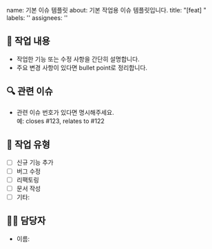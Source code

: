 
<!-- 해당 과제와 관련된 교육 주제를 작성해주세요 -->
name: 기본 이슈 템플릿
about: 기본 작업용 이슈 템플릿입니다.
title: "[feat] "
labels: ''
assignees: ''
 <!-- 해당 과제와 관련된 교육 주제를 작성해주세요 -->

## 📄 작업 내용  
- 작업한 기능 또는 수정 사항을 간단히 설명합니다.  
- 주요 변경 사항이 있다면 bullet point로 정리합니다.

## 🔍 관련 이슈  
- 관련 이슈 번호가 있다면 명시해주세요.  
  예: closes #123, relates to #122

## 📌 작업 유형  
- [ ] 신규 기능 추가  
- [ ] 버그 수정  
- [ ] 리팩토링  
- [ ] 문서 작성  
- [ ] 기타:

## 👩‍💻 담당자  
- 이름:
